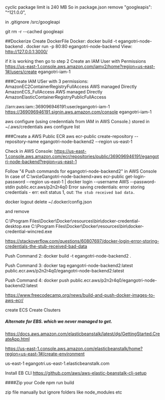 cyclic package limit is 240 MB
So in 
package.json remove
    "googleapis": "^121.0.0",

in .gitignore
/src/googleapi

git rm -r --cached googleapi



##Dockerize
Create DockerFile
Docker:
docker build -t egangotri-node-backend  .
docker run -p 80:80 egangotri-node-backend
View:
http://127.0.0.1:3000/

if it is working then go to step 2
Create an IAM User with Permissions
https://us-east-1.console.aws.amazon.com/iamv2/home?region=us-east-1#/users/create
egangotri-iam-1


###Create IAM USer
with 3 permissions:
AmazonEC2ContainerRegistryFullAccess	AWS managed	Directly
AmazonECS_FullAccess	AWS managed	Directly
AmazonElasticContainerRegistryPublicFullAccess

//arn:aws:iam::369096946191:user/egangotri-iam-1
https://369096946191.signin.aws.amazon.com/console
egangotri-iam-1


aws configure (using credenntials from IAM in AWS Console.)
stored in ~/.aws/credentials
 aws configure list

###Create a AWS Public ECR
aws ecr-public create-repository --repository-name egangotri-node-backend2 --region us-east-1

Check in AWS Console:
https://us-east-1.console.aws.amazon.com/ecr/repositories/public/369096946191/egangotri-node-backend?region=us-east-1


Follow "4 Push commands for egangotri-node-backend2" in AWS Console
In case of 
C:\ws\eGangotri-node-backend>aws ecr-public get-login-password --region us-east-1 | docker login --username AWS --password-stdin public.ecr.aws/p2n2r4q0
Error saving credentials: error storing credentials - err: exit status 1, out: `The stub received bad data.`

docker logout
delete ~/.docker/config.json

and remove

C:\Program Files\Docker\Docker\resources\bin\docker-credential-desktop.exe
C:\Program Files\Docker\Docker\resources\bin\docker-credential-wincred.exe

https://stackoverflow.com/questions/60807697/docker-login-error-storing-credentials-the-stub-received-bad-data

Push Command 2:
docker build -t egangotri-node-backend2 .

Push Command 3:
docker tag egangotri-node-backend2:latest public.ecr.aws/p2n2r4q0/egangotri-node-backend2:latest

Push Command 4:
docker push public.ecr.aws/p2n2r4q0/egangotri-node-backend2:latest

https://www.freecodecamp.org/news/build-and-push-docker-images-to-aws-ecr/


create ECS
Create Clsuters


##### Alternate for EBS. which we never managed to get.

https://docs.aws.amazon.com/elasticbeanstalk/latest/dg/GettingStarted.CreateApp.html

https://us-east-1.console.aws.amazon.com/elasticbeanstalk/home?region=us-east-1#/create-environment

us-east-1
egangotri.us-east-1.elasticbeanstalk.com

Install EB CLI
https://github.com/aws/aws-elastic-beanstalk-cli-setup

####Zip your Code
npm run build

zip file manually but ignore folders like node_modules etc



